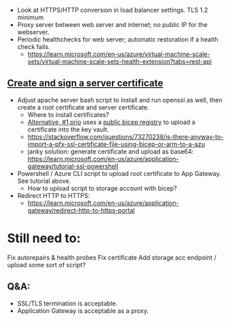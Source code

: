 * Look at HTTPS/HTTP conversion in load balancer settings. TLS 1.2 minimum
* Proxy server between web server and internet; no public IP for the webserver.
* Periodic healthchecks for web server; automatic restoration if a health check fails.
	* https://learn.microsoft.com/en-us/azure/virtual-machine-scale-sets/virtual-machine-scale-sets-health-extension?tabs=rest-api

## [Create and sign a server certificate](https://learn.microsoft.com/en-us/azure/application-gateway/self-signed-certificates#create-a-server-certificate)
* Adjust apache server bash script to install and run openssl as well, then create a root certificate and server certificate.
	* Where to install certificates?
	* [Alternative, #1 prio](https://github.com/azure/azure-quickstart-templates/tree/master/quickstarts/microsoft.resources/deployment-script-azcli-agw-certificates) uses a [public bicep registry](https://learn.microsoft.com/en-us/azure/azure-resource-manager/bicep/deployment-script-bicep) to upload a certificate into the key vault.
	* https://stackoverflow.com/questions/73270238/is-there-anyway-to-import-a-pfx-ssl-certificate-file-using-bicep-or-arm-to-a-azu
	* janky solution: generate certificate and upload as base64: https://learn.microsoft.com/en-us/azure/application-gateway/tutorial-ssl-powershell
* Powershell / Azure CLI script to upload root certificate to App Gateway. See tutorial above.
	* How to upload script to storage account with bicep?
* Redirect HTTP to HTTPS:
	* https://learn.microsoft.com/en-us/azure/application-gateway/redirect-http-to-https-portal


# Still need to:
Fix autorepairs & health probes
Fix certificate
Add storage acc endpoint / upload some sort of script?

## Q&A:
* SSL/TLS termination is acceptable.
* Application Gateway is acceptable as a proxy.